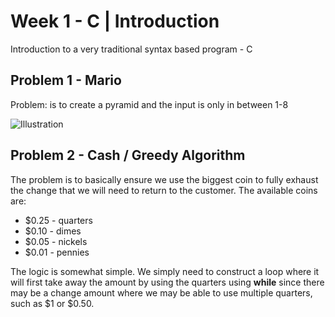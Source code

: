 # Week 1 - C | Introduction
Introduction to a very traditional syntax based program - C

## Problem 1 - Mario
Problem: is to create a pyramid and the input is only in between 1-8

![Illustration](https://user-images.githubusercontent.com/87976355/149743080-fc87186d-cea7-4605-aa97-95d8ae6c6db6.png)

## Problem 2 - Cash / Greedy Algorithm
The problem is to basically ensure we use the biggest coin to fully exhaust the change that we will need to return to the customer. The available coins are:

- $0.25 - quarters
- $0.10 - dimes
- $0.05 - nickels
- $0.01 - pennies

The logic is somewhat simple. We simply need to construct a loop where it will first take away the amount by using the quarters using **while** since there may be a change amount where we may be able to use multiple quarters, such as $1 or $0.50.
